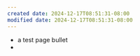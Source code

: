 ```yaml
---
created date: 2024-12-17T08:51:31-08:00
modified date: 2024-12-17T08:51:31-08:00
---
```

- a test page bullet
- 